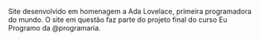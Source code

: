 Site desenvolvido em homenagem a Ada Lovelace, primeira programadora do mundo. O site em questão faz parte do projeto final do curso Eu Programo da @programaria.
